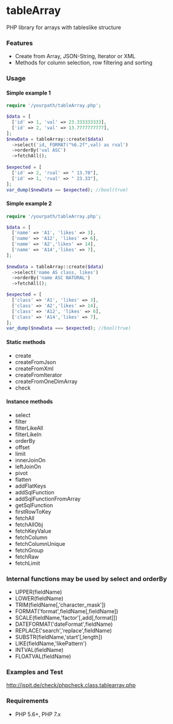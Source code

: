 # tableArray 

PHP library for arrays with tableslike structure

### Features

- Create from Array, JSON-String, Iterator or XML
- Methods for column selection, row filtering and sorting

### Usage

#### Simple example 1

```php
require '/yourpath/tableArray.php';

$data = [ 
  ['id' => 1, 'val' => 23.333333333], 
  ['id' => 2, 'val' => 13.7777777777], 
]; 
$newData = tableArray::create($data) 
  ->select('id, FORMAT("%6.2f",val) as rval') 
  ->orderBy('val ASC')
  ->fetchAll(); 
  
$expected = [ 
  ['id' => 2, 'rval' => " 13.78"],
  ['id' => 1, 'rval' => " 23.33"],  
]; 
var_dump($newData == $expected); //bool(true)
```

#### Simple example 2

```php
require '/yourpath/tableArray.php';

$data = [ 
  ['name' => 'A1', 'likes' => 3], 
  ['name' => 'A12', 'likes' => 6], 
  ['name' => 'A2','likes' => 14], 
  ['name' => 'A14','likes' => 7], 
];
 
$newData = tableArray::create($data)
  ->select('name AS class, likes') 
  ->orderBy('name ASC NATURAL') 
  ->fetchAll();

$expected = [ 
  ['class' => 'A1', 'likes' => 3], 
  ['class' => 'A2','likes' => 14], 
  ['class' => 'A12', 'likes' => 6], 
  ['class' => 'A14','likes' => 7], 
];
var_dump($newData === $expected); //bool(true)
```

#### Static methods
  * create
  * createFromJson
  * createFromXml
  * createFromIterator
  * createFromOneDimArray
  * check
  
#### Instance methods
  * select
  * filter
  * filterLikeAll
  * filterLikeIn
  * orderBy
  * offset
  * limit
  * innerJoinOn
  * leftJoinOn
  * pivot
  * flatten
  * addFlatKeys
  * addSqlFunction
  * addSqlFunctionFromArray
  * getSqlFunction
  * firstRowToKey
  * fetchAll
  * fetchAllObj
  * fetchKeyValue
  * fetchColumn
  * fetchColumnUnique
  * fetchGroup
  * fetchRaw
  * fetchLimit
  
### Internal functions may be used by select and orderBy
  * UPPER(fieldName)
  * LOWER(fieldName)
  * TRIM(fieldName[,'character_mask'])
  * FORMAT('format',fieldName[,fieldName])
  * SCALE(fieldName,'factor'[,add[,format]])
  * DATEFORMAT('dateFormat',fieldName)
  * REPLACE('search','replace',fieldName)
  * SUBSTR(fieldName,'start'[,length])
  * LIKE(fieldName,'likePattern')
  * INTVAL(fieldName)
  * FLOATVAL(fieldName)
  
### Examples and Test

http://jspit.de/check/phpcheck.class.tablearray.php

### Requirements

- PHP 5.6+, PHP 7.x
